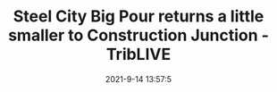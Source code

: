 ---
"title": "Steel City Big Pour returns a little smaller to Construction Junction - TribLIVE"
"date": "2021-9-14 13:57:5"
"feed_name": "GOOGLENEWS"
"feed_website": "https://news.google.com/rss/search?q=oil%26gas%7Cdrilling%7Cmining%7Cconstruction%7Cindustrial&hl=en-US&gl=US&ceid=US:en"
"feed_rss": "https://news.google.com/rss/search?q=oil%26gas%7Cdrilling%7Cmining%7Cconstruction%7Cindustrial&hl=en-US&gl=US&ceid=US:en"
"link": "https://triblive.com/lifestyles/food-drink/steel-city-big-pour-returns-a-little-smaller-to-construction-junction/"
"file": "_posts/2021-1-1-a2fd764e8e0c8f9c4020a78ab7ebfe43a97b7fb2.md"
"accident": "0"
"drilling": "0"
---